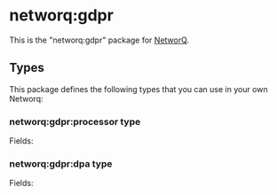 networq:gdpr
====

This is the "networq:gdpr" package for [NetworQ](https://github.com/networq).

## Types

This package defines the following types that you can use in your own Networq:

### networq:gdpr:processor type

Fields:


### networq:gdpr:dpa type

Fields:



